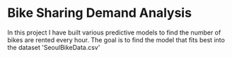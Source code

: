 # Bike Sharing Demand Analysis

In this project I have built various predictive models to find the number of bikes are rented every hour. The goal is to find the model that fits best into the dataset 'SeoulBikeData.csv'
